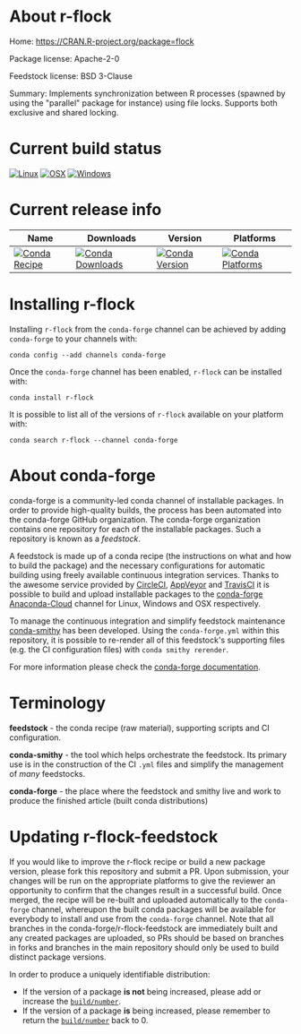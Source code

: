 About r-flock
=============

Home: https://CRAN.R-project.org/package=flock

Package license: Apache-2-0

Feedstock license: BSD 3-Clause

Summary: Implements synchronization between R processes (spawned by using the "parallel" package for instance) using file locks. Supports both exclusive and shared locking.



Current build status
====================

[![Linux](https://img.shields.io/circleci/project/github/conda-forge/r-flock-feedstock/master.svg?label=Linux)](https://circleci.com/gh/conda-forge/r-flock-feedstock)
[![OSX](https://img.shields.io/travis/conda-forge/r-flock-feedstock/master.svg?label=macOS)](https://travis-ci.org/conda-forge/r-flock-feedstock)
[![Windows](https://img.shields.io/appveyor/ci/conda-forge/r-flock-feedstock/master.svg?label=Windows)](https://ci.appveyor.com/project/conda-forge/r-flock-feedstock/branch/master)

Current release info
====================

| Name | Downloads | Version | Platforms |
| --- | --- | --- | --- |
| [![Conda Recipe](https://img.shields.io/badge/recipe-r--flock-green.svg)](https://anaconda.org/conda-forge/r-flock) | [![Conda Downloads](https://img.shields.io/conda/dn/conda-forge/r-flock.svg)](https://anaconda.org/conda-forge/r-flock) | [![Conda Version](https://img.shields.io/conda/vn/conda-forge/r-flock.svg)](https://anaconda.org/conda-forge/r-flock) | [![Conda Platforms](https://img.shields.io/conda/pn/conda-forge/r-flock.svg)](https://anaconda.org/conda-forge/r-flock) |

Installing r-flock
==================

Installing `r-flock` from the `conda-forge` channel can be achieved by adding `conda-forge` to your channels with:

```
conda config --add channels conda-forge
```

Once the `conda-forge` channel has been enabled, `r-flock` can be installed with:

```
conda install r-flock
```

It is possible to list all of the versions of `r-flock` available on your platform with:

```
conda search r-flock --channel conda-forge
```


About conda-forge
=================

conda-forge is a community-led conda channel of installable packages.
In order to provide high-quality builds, the process has been automated into the
conda-forge GitHub organization. The conda-forge organization contains one repository
for each of the installable packages. Such a repository is known as a *feedstock*.

A feedstock is made up of a conda recipe (the instructions on what and how to build
the package) and the necessary configurations for automatic building using freely
available continuous integration services. Thanks to the awesome service provided by
[CircleCI](https://circleci.com/), [AppVeyor](https://www.appveyor.com/)
and [TravisCI](https://travis-ci.org/) it is possible to build and upload installable
packages to the [conda-forge](https://anaconda.org/conda-forge)
[Anaconda-Cloud](https://anaconda.org/) channel for Linux, Windows and OSX respectively.

To manage the continuous integration and simplify feedstock maintenance
[conda-smithy](https://github.com/conda-forge/conda-smithy) has been developed.
Using the ``conda-forge.yml`` within this repository, it is possible to re-render all of
this feedstock's supporting files (e.g. the CI configuration files) with ``conda smithy rerender``.

For more information please check the [conda-forge documentation](https://conda-forge.org/docs/).

Terminology
===========

**feedstock** - the conda recipe (raw material), supporting scripts and CI configuration.

**conda-smithy** - the tool which helps orchestrate the feedstock.
                   Its primary use is in the construction of the CI ``.yml`` files
                   and simplify the management of *many* feedstocks.

**conda-forge** - the place where the feedstock and smithy live and work to
                  produce the finished article (built conda distributions)


Updating r-flock-feedstock
==========================

If you would like to improve the r-flock recipe or build a new
package version, please fork this repository and submit a PR. Upon submission,
your changes will be run on the appropriate platforms to give the reviewer an
opportunity to confirm that the changes result in a successful build. Once
merged, the recipe will be re-built and uploaded automatically to the
`conda-forge` channel, whereupon the built conda packages will be available for
everybody to install and use from the `conda-forge` channel.
Note that all branches in the conda-forge/r-flock-feedstock are
immediately built and any created packages are uploaded, so PRs should be based
on branches in forks and branches in the main repository should only be used to
build distinct package versions.

In order to produce a uniquely identifiable distribution:
 * If the version of a package **is not** being increased, please add or increase
   the [``build/number``](https://conda.io/docs/user-guide/tasks/build-packages/define-metadata.html#build-number-and-string).
 * If the version of a package **is** being increased, please remember to return
   the [``build/number``](https://conda.io/docs/user-guide/tasks/build-packages/define-metadata.html#build-number-and-string)
   back to 0.
